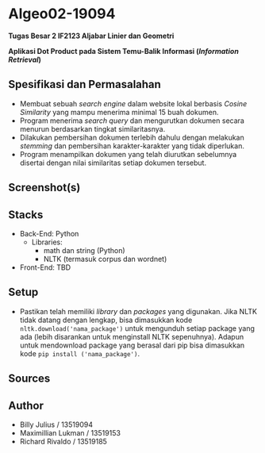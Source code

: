 # Algeo02-19094
**Tugas Besar 2 IF2123 Aljabar Linier dan Geometri** 

**Aplikasi Dot Product pada Sistem Temu-Balik Informasi (*Information Retrieval*)**

## Spesifikasi dan Permasalahan
* Membuat sebuah *search engine* dalam website lokal berbasis *Cosine Similarity* yang mampu menerima minimal 15 buah dokumen.
* Program menerima *search query* dan mengurutkan dokumen secara menurun berdasarkan tingkat similaritasnya.
* Dilakukan pembersihan dokumen terlebih dahulu dengan melakukan *stemming* dan pembersihan karakter-karakter yang tidak diperlukan.
* Program menampilkan dokumen yang telah diurutkan sebelumnya disertai dengan nilai similaritas setiap dokumen tersebut.

## Screenshot(s)

## Stacks
* Back-End: Python
    * Libraries: 
        * math dan string (Python)
        * NLTK (termasuk corpus dan wordnet)
* Front-End: TBD

## Setup
* Pastikan telah memiliki *library* dan *packages* yang digunakan. Jika NLTK tidak datang dengan lengkap, bisa dimasukkan kode `nltk.download('nama_package')` untuk mengunduh setiap package yang ada (lebih disarankan untuk menginstall NLTK sepenuhnya). Adapun untuk mendownload package yang berasal dari pip bisa dimasukkan kode `pip install ('nama_package')`.

## Sources

## Author
* Billy Julius / 13519094
* Maximillian Lukman / 13519153
* Richard Rivaldo / 13519185

